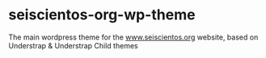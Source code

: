 # seiscientos-org-wp-theme
The main wordpress theme for the www.seiscientos.org website, based on Understrap &amp; Understrap Child themes
